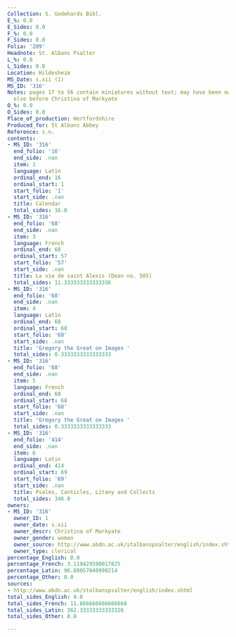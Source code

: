 ```yaml
---
Collection: S. Godehards Bibl.
E_%: 0.0
E_Sides: 0.0
F_%: 0.0
F_Sides: 0.0
Folia: '209'
Headnote: St. Albans Psalter
L_%: 0.0
L_Sides: 0.0
Location: Hildesheim
MS_Date: s.xii (1)
MS_ID: '316'
Notes: pages 17 to 56 contain miniatures without text; may have been owned by someone
  else before Christina of Markyate
O_%: 0.0
O_Sides: 0.0
Place_of_production: Hertfordshire
Produced_for: St Albans Abbey
Reference: s.n.
contents:
- MS_ID: '316'
  end_folio: '16'
  end_side: .nan
  item: 1
  language: Latin
  ordinal_end: 16
  ordinal_start: 1
  start_folio: '1'
  start_side: .nan
  title: Calendar
  total_sides: 16.0
- MS_ID: '316'
  end_folio: '68'
  end_side: .nan
  item: 3
  language: French
  ordinal_end: 68
  ordinal_start: 57
  start_folio: '57'
  start_side: .nan
  title: La vie de saint Alexis (Dean no. 505)
  total_sides: 11.333333333333336
- MS_ID: '316'
  end_folio: '68'
  end_side: .nan
  item: 4
  language: Latin
  ordinal_end: 68
  ordinal_start: 68
  start_folio: '68'
  start_side: .nan
  title: 'Gregory the Great on Images '
  total_sides: 0.3333333333333333
- MS_ID: '316'
  end_folio: '68'
  end_side: .nan
  item: 5
  language: French
  ordinal_end: 68
  ordinal_start: 68
  start_folio: '68'
  start_side: .nan
  title: 'Gregory the Great on Images '
  total_sides: 0.3333333333333333
- MS_ID: '316'
  end_folio: '414'
  end_side: .nan
  item: 6
  language: Latin
  ordinal_end: 414
  ordinal_start: 69
  start_folio: '69'
  start_side: .nan
  title: Psalms, Canticles, Litany and Collects
  total_sides: 346.0
owners:
- MS_ID: '316'
  owner_ID: 1
  owner_date: s.xii
  owner_descr: Christina of Markyate
  owner_gender: woman
  owner_source: http://www.abdn.ac.uk/stalbanspsalter/english/index.shtml
  owner_type: clerical
percentage_English: 0.0
percentage_French: 3.119429590017825
percentage_Latin: 96.88057040998214
percentage_Other: 0.0
sources:
- http://www.abdn.ac.uk/stalbanspsalter/english/index.shtml
total_sides_English: 0.0
total_sides_French: 11.666666666666668
total_sides_Latin: 362.33333333333326
total_sides_Other: 0.0

---
```

